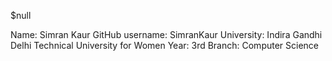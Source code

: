 $null 

Name: Simran Kaur
GitHub username: SimranKaur
University: Indira Gandhi Delhi Technical University for Women
Year: 3rd
Branch: Computer Science